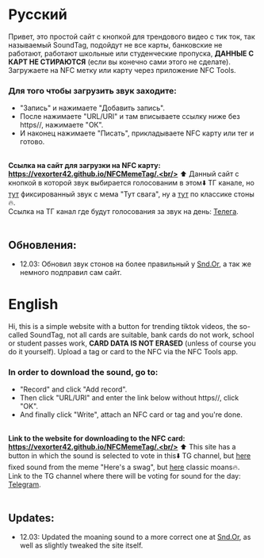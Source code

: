 # Русский
Привет, это простой сайт с кнопкой для трендового видео с тик ток, так называемый SoundTag, подойдут не все карты, банковские не работают, работают школьные или студенческие пропуска, **ДАННЫЕ С КАРТ НЕ СТИРАЮТСЯ** (если вы конечно сами этого не сделате). Загружаете на NFC метку или карту через приложение NFC Tools. <br>
### Для того чтобы загрузить звук заходите:
- "Запись" и нажимаете "Добавить запись". <br/>
- После нажимаете "URL/URI" и там вписываете ссылку ниже без https//, нажимаете "ОК". <br/>
- И наконец нажимаете "Писать", прикладываете NFC карту или тег и готово. <br><br>

**Ссылка на сайт для загрузки на NFC карту: https://vexorter42.github.io/NFCMemeTag/.<br/>**
⬆️ Данный сайт с кнопкой в которой звук выбирается голосованим в этом⬇️ ТГ канале, но [тут](https://github.com/Vexorter42/NFCMemeTag/tree/main/s) фиксированный звук с мема "Тут свага", ну а [тут](https://github.com/Vexorter42/NFCMemeTag/tree/main/o) по классике стоны🔥.<br/>
Ссылка на ТГ канал где будут голосования за звук на день: [Телега](https://t.me/Vexkon). <br/><br/>
## Обновления:
- 12.03: Обновил звук стонов на более правильный у [Snd.Or](https://github.com/Vexorter42/NFCMemeTag/tree/main/o), а так же немного подправил сам сайт.

# English
Hi, this is a simple website with a button for trending tiktok videos, the so-called SoundTag, not all cards are suitable, bank cards do not work, school or student passes work, **CARD DATA IS NOT ERASED** (unless of course you do it yourself). Upload a tag or card to the NFC via the NFC Tools app. <br>
### In order to download the sound, go to:
- "Record" and click "Add record". <br/>
- Then click "URL/URI" and enter the link below without https//, click "OK". <br/>
- And finally click "Write", attach an NFC card or tag and you're done. <br><br>

**Link to the website for downloading to the NFC card: https://vexorter42.github.io/NFCMemeTag/.<br/>**
⬆️ This site has a button in which the sound is selected to vote in this⬇️ TG channel, but [here](https://github.com/Vexorter42/NFCMemeTag/tree/main/s) fixed sound from the meme "Here's a swag", but [here](https://github.com/Vexorter42/NFCMemeTag/tree/main/o) classic moans🔥.<br/>
Link to the TG channel where there will be voting for sound for the day: [Telegram](https://t.me/Vexkon). <br/><br/>
## Updates:
- 12.03: Updated the moaning sound to a more correct one at [Snd.Or](https://github.com/Vexorter42/NFCMemeTag/tree/main/o), as well as slightly tweaked the site itself.
